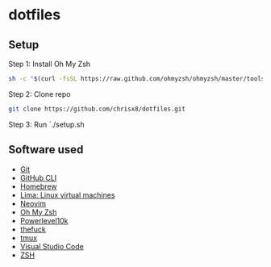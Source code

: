 # dotfiles

## Setup

Step 1: Install Oh My Zsh

```sh
sh -c "$(curl -fsSL https://raw.github.com/ohmyzsh/ohmyzsh/master/tools/install.sh)"
```

Step 2: Clone repo

```sh
git clone https://github.com/chrisx8/dotfiles.git
```

Step 3: Run `./setup.sh

## Software used

- [Git](https://git-scm.com)
- [GitHub CLI](https://github.com/cli/cli)
- [Homebrew](https://brew.sh/)
- [Lima: Linux virtual machines](https://github.com/lima-vm/lima)
- [Neovim](https://neovim.io/)
- [Oh My Zsh](https://github.com/ohmyzsh/ohmyzsh)
- [Powerlevel10k](https://github.com/romkatv/powerlevel10k)
- [thefuck](https://github.com/nvbn/thefuck)
- [tmux](https://github.com/tmux/tmux)
- [Visual Studio Code](https://code.visualstudio.com/)
- [ZSH](http://zsh.sourceforge.net/)
